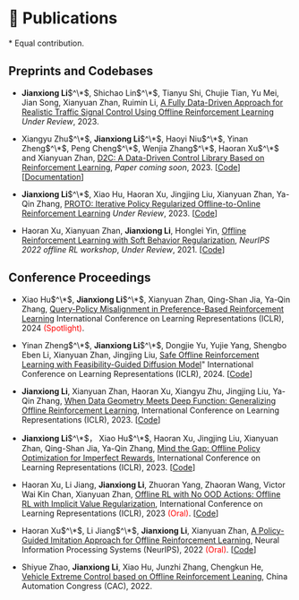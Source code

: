 
# 📝 Publications
\* Equal contribution.
## Preprints and Codebases
- **Jianxiong Li**$^\*$, Shichao Lin$^\*$, Tianyu Shi, Chujie Tian, Yu Mei, Jian Song, Xianyuan Zhan, Ruimin Li, [A Fully Data-Driven Approach for Realistic Traffic Signal Control Using Offline Reinforcement Learning](https://arxiv.org/abs/2311.15920) *Under Review*, 2023.

- Xiangyu Zhu$^\*$, **Jianxiong Li**$^\*$, Haoyi Niu$^\*$, Yinan Zheng$^\*$, Peng Cheng$^\*$, Wenjia Zhang$^\*$, Haoran Xu$^\*$ and Xianyuan Zhan, [D2C: A Data-Driven Control Library Based on Reinforcement Learning](https://github.com/AIR-DI/D2C), *Paper coming soon*, 2023. [[Code](https://github.com/AIR-DI/D2C)][[Documentation](https://air-d2c.readthedocs.io/)]

- **Jianxiong Li**$^\*$, Xiao Hu, Haoran Xu, Jingjing Liu, Xianyuan Zhan, Ya-Qin Zhang, [PROTO: Iterative Policy Regularized Offline-to-Online Reinforcement Learning](https://arxiv.org/abs/2305.15669) *Under Review*, 2023. [[Code](https://github.com/Facebear-ljx/PROTO)]

- Haoran Xu, Xianyuan Zhan, **Jianxiong Li**, Honglei Yin, [Offline Reinforcement Learning with Soft Behavior Regularization](https://arxiv.org/abs/2110.07395), *NeurIPS 2022 offline RL workshop*, *Under Review*, 2021. [[Code](https://github.com/Facebear-ljx/SBAC)]


## Conference Proceedings
- Xiao Hu$^\*$, **Jianxiong Li**$^\*$, Xianyuan Zhan, Qing-Shan Jia, Ya-Qin Zhang,  [Query-Policy Misalignment in Preference-Based Reinforcement Learning](https://openreview.net/forum?id=UoBymIwPJR&referrer=%5BAuthor%20Console%5D) International Conference on Learning Representations (ICLR), 2024 <span style="color:red">(Spotlight)</span>.

- Yinan Zheng$^\*$, **Jianxiong Li**$^\*$, Dongjie Yu, Yujie Yang, Shengbo Eben Li, Xianyuan Zhan, Jingjing Liu,  [Safe Offline Reinforcement Learning with Feasibility-Guided Diffusion Model](https://arxiv.org/abs/2401.10700)" International Conference on Learning Representations (ICLR), 2024. [[Code](https://github.com/ZhengYinan-AIR/FISOR)]

- **Jianxiong Li**, Xianyuan Zhan, Haoran Xu, Xiangyu Zhu, Jingjing Liu, Ya-Qin Zhang, [When Data Geometry Meets Deep Function: Generalizing Offline Reinforcement Learning](https://openreview.net/forum?id=lMO7TC7cuuh), International Conference on Learning Representations (ICLR), 2023. [[Code](https://github.com/Facebear-ljx/DOGE)]

- **Jianxiong Li**$^\*$， Xiao Hu$^\*$, Haoran Xu, Jingjing Liu, Xianyuan Zhan, Qing-Shan Jia, Ya-Qin Zhang, [Mind the Gap: Offline Policy Optimization for Imperfect Rewards](https://openreview.net/forum?id=WumysvcMvV6), International Conference on Learning Representations (ICLR), 2023. [[Code](https://github.com/Facebear-ljx/RGM)]

- Haoran Xu, Li Jiang, **Jianxiong Li**, Zhuoran Yang, Zhaoran Wang, Victor Wai Kin Chan, Xianyuan Zhan, [Offline RL with No OOD Actions: Offline RL with Implicit Value Regularization](https://openreview.net/forum?id=ueYYgo2pSSU), International Conference on Learning Representations (ICLR), 2023 <span style="color:red">(Oral)</span>. [[Code](https://github.com/ryanxhr/IVR)]

- Haoran Xu$^\*$, Li Jiang$^\*$, **Jianxiong Li**, Xianyuan Zhan, [A Policy-Guided Imitation Approach for Offline Reinforcement Learning](https://arxiv.org/abs/2210.08323), Neural Information Processing Systems (NeurIPS), 2022 <span style="color:red">(Oral)</span>. [[Code](https://github.com/ryanxhr/POR)]

- Shiyue Zhao, **Jianxiong Li**, Xiao Hu, Junzhi Zhang, Chengkun He, [Vehicle Extreme Control based on Offline Reinforcement Leaning](https://ieeexplore.ieee.org/document/10055846/), China Automation Congress (CAC), 2022.
